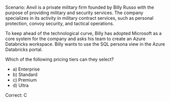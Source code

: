 Scenario: Anvil is a private military firm founded by Billy Russo with the purpose of providing military and security services. The company specializes in its activity in military contract services, such as personal protection, convoy security, and tactical operations.

To keep ahead of the technological curve, Billy has adopted Microsoft as a core system for the company and asks his team to create an Azure Databricks workspace. Billy wants to use the SQL persona view in the Azure Databricks portal.

Which of the following pricing tiers can they select?

- a) Enterprise
- b) Standard
- c) Premium
- d) Ultra

Correct: C
